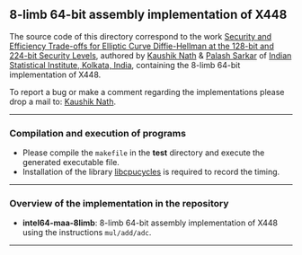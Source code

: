 ## 8-limb 64-bit assembly implementation of X448

The source code of this directory correspond to the work [Security and Efficiency Trade-offs for Elliptic Curve Diffie-Hellman
at the 128-bit and 224-bit Security Levels](https://eprint.iacr.org/2019/1259), authored by [Kaushik Nath](kaushik.nath@yahoo.in) & [Palash Sarkar](palash@isical.ac.in) of [Indian Statistical Institute, Kolkata, India](https://www.isical.ac.in),
containing the 8-limb 64-bit implementation of X448. 

To report a bug or make a comment regarding the implementations please drop a mail to: [Kaushik Nath](kaushik.nath@yahoo.in).

---

### Compilation and execution of programs 
    
* Please compile the ```makefile``` in the **test** directory and execute the generated executable file. 
* Installation of the library [libcpucycles](https://cpucycles.cr.yp.to/) is required to record the timing.
---

### Overview of the implementation in the repository

* **intel64-maa-8limb**: 8-limb 64-bit assembly implementation of X448 using the instructions ```mul/add/adc```.


---    
